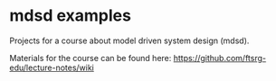 # mdsd examples

Projects for a course about model driven system design (mdsd).

Materials for the course can be found here: https://github.com/ftsrg-edu/lecture-notes/wiki
